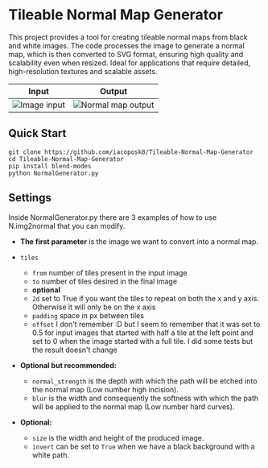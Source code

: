 # Tileable Normal Map Generator

This project provides a tool for creating tileable normal maps from black and white images. The code processes the image to generate a normal map, which is then converted to SVG format, ensuring high quality and scalability even when resized. Ideal for applications that require detailed, high-resolution textures and scalable assets.

| Input | Output |
| -- | -- |
| ![Image input](images/single.png) | ![Normal map output](images/Normal_single.png) |


## Quick Start

```
git clone https://github.com/iacoposk8/Tileable-Normal-Map-Generator
cd Tileable-Normal-Map-Generator
pip install blend-modes
python NormalGenerator.py
```

## Settings

Inside NormalGenerator.py there are 3 examples of how to use N.img2normal that you can modify.

- **The first parameter** is the image we want to convert into a normal map.
- `tiles`
  - `from` number of tiles present in the input image
  - `to` number of tiles desired in the final image
  - **optional**
  - `2d` set to True if you want the tiles to repeat on both the x and y axis. Otherwise it will only be on the x axis
  - `padding` space in px between tiles
  - `offset` I don't remember :D but I seem to remember that it was set to 0.5 for input images that started with half a tile at the left point and set to 0 when the image started with a full tile. I did some tests but the result doesn't change

- **Optional but recommended:**
  - `normal_strength` is the depth with which the path will be etched into the normal map (Low number high incision).
  - `blur` is the width and consequently the softness with which the path will be applied to the normal map (Low number hard curves).

- **Optional:**
  - `size` is the width and height of the produced image.
  - `invert` can be set to `True` when we have a black background with a white path.

